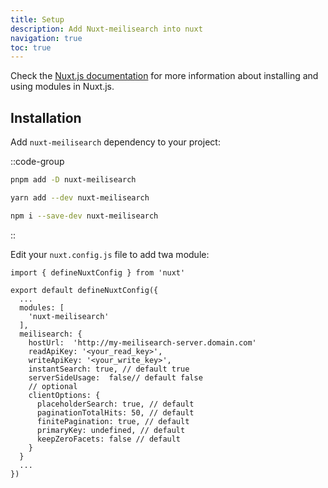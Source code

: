 ```yaml
---
title: Setup
description: Add Nuxt-meilisearch into nuxt
navigation: true
toc: true
---
```


Check the [Nuxt.js documentation](https://nuxtjs.org/api/configuration-modules#the-modules-property) for more information about installing and using modules in Nuxt.js.

## Installation

Add `nuxt-meilisearch` dependency to your project:

::code-group
  ```bash [pnpm]
  pnpm add -D nuxt-meilisearch
  ```
  ```bash [yarn]
  yarn add --dev nuxt-meilisearch
  ```
  ```bash [npm]
  npm i --save-dev nuxt-meilisearch
  ```
::

Edit your `nuxt.config.js` file to add twa module:

```ts{}[nuxt.config.js]
import { defineNuxtConfig } from 'nuxt'

export default defineNuxtConfig({
  ...
  modules: [
    'nuxt-meilisearch'
  ],
  meilisearch: {
    hostUrl:  'http://my-meilisearch-server.domain.com'
    readApiKey: '<your_read_key>',
    writeApiKey: '<your_write_key>',
    instantSearch: true, // default true
    serverSideUsage:  false// default false
    // optional
    clientOptions: {
      placeholderSearch: true, // default
      paginationTotalHits: 50, // default
      finitePagination: true, // default
      primaryKey: undefined, // default
      keepZeroFacets: false // default
    }
  }
  ...
})
```

